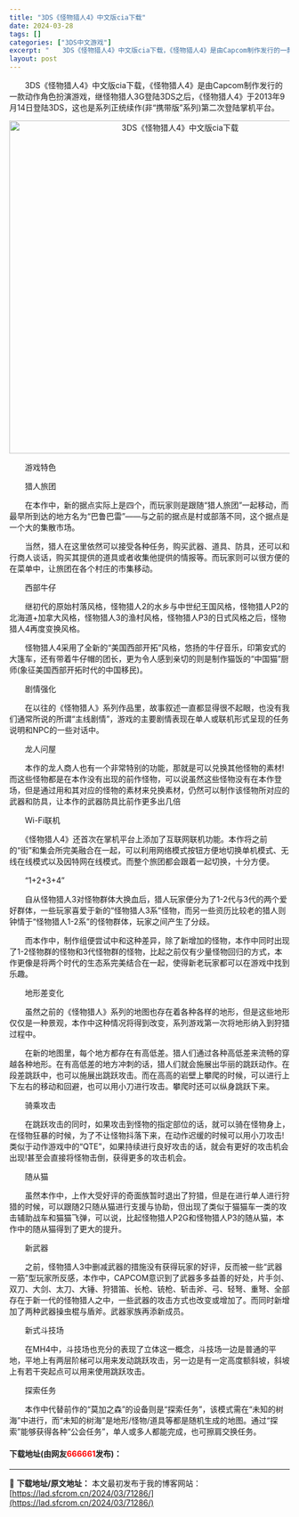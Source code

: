 ```yaml
---
title: "3DS《怪物猎人4》中文版cia下载"
date: 2024-03-28
tags: []
categories: ["3DS中文游戏"]
excerpt: "　　3DS《怪物猎人4》中文版cia下载，《怪物猎人4》是由Capcom制作发行的一款动作角色扮演游戏，继怪物猎人3G登陆3DS之后，《怪物猎人4》于2013年9月14日登陆3DS，这也是系列正统续作(非&ldquo;携带版&rdquo;系列)第二次登陆掌机平台。 　　游戏特色 　　猎人旅团 　　在&hellip;"
layout: post
---
```


 <p>　　3DS《怪物猎人4》中文版cia下载，《怪物猎人4》是由Capcom制作发行的一款动作角色扮演游戏，继怪物猎人3G登陆3DS之后，《怪物猎人4》于2013年9月14日登陆3DS，这也是系列正统续作(非&ldquo;携带版&rdquo;系列)第二次登陆掌机平台。</p> <p align="center"><img align="" border="0" src="https://lad.sfcrom.cn/wp-content/uploads/2024/03/20240328_660548c18ea18.png" width="598" alt="3DS《怪物猎人4》中文版cia下载" /></p> <p>　　游戏特色</p> <p>　　猎人旅团</p> <p>　　在本作中，新的据点实际上是四个，而玩家则是跟随&ldquo;猎人旅团&rdquo;一起移动，而最早所到达的地方名为&ldquo;巴鲁巴雷&rdquo;&mdash;&mdash;与之前的据点是村或部落不同，这个据点是一个大的集散市场。</p> <p>　　当然，猎人在这里依然可以接受各种任务，购买武器、道具、防具，还可以和行商人谈话，购买其提供的道具或者收集他提供的情报等。而玩家则可以很方便的在菜单中，让旅团在各个村庄的市集移动。</p> <p>　　西部牛仔</p> <p>　　继初代的原始村落风格，怪物猎人2的水乡与中世纪王国风格，怪物猎人P2的北海道+加拿大风格，怪物猎人3的渔村风格，怪物猎人P3的日式风格之后，怪物猎人4再度变换风格。</p> <p>　　怪物猎人4采用了全新的&ldquo;美国西部开拓&rdquo;风格，悠扬的牛仔音乐，印第安式的大篷车，还有带着牛仔帽的团长，更为令人感到亲切的则是制作猫饭的&ldquo;中国猫&rdquo;厨师(象征美国西部开拓时代的中国移民)。</p> <p>　　剧情强化</p> <p>　　在以往的《怪物猎人》系列作品里，故事叙述一直都显得很不起眼，也没有我们通常所说的所谓&ldquo;主线剧情&rdquo;，游戏的主要剧情表现在单人或联机形式呈现的任务说明和NPC的一些对话中。</p> <p>　　龙人问屋</p> <p>　　本作的龙人商人也有一个非常特别的功能，那就是可以兑换其他怪物的素材!而这些怪物都是在本作没有出现的前作怪物，可以说虽然这些怪物没有在本作登场，但是通过用和其对应的怪物的素材来兑换素材，仍然可以制作该怪物所对应的武器和防具，让本作的武器防具比前作更多出几倍</p> <p>　　Wi-Fi联机</p> <p>　　《怪物猎人4》还首次在掌机平台上添加了互联网联机功能。本作将之前的&ldquo;街&rdquo;和集会所完美融合在一起，可以利用网络模式按钮方便地切换单机模式、无线在线模式以及因特网在线模式。而整个旅团都会跟着一起切换，十分方便。</p> <p>　　&ldquo;1+2+3+4&rdquo;</p> <p>　　自从怪物猎人3对怪物群体大换血后，猎人玩家便分为了1-2代与3代的两个爱好群体，一些玩家喜爱于新的&ldquo;怪物猎人3系&rdquo;怪物，而另一些资历比较老的猎人则钟情于&ldquo;怪物猎人1-2系&rdquo;的怪物群体，玩家之间产生了分歧。</p> <p>　　而本作中，制作组便尝试中和这种差异，除了新增加的怪物，本作中同时出现了1-2怪物群的怪物和3代怪物群的怪物，比起之前仅有少量怪物回归的方式，本作更像是将两个时代的生态系完美结合在一起，使得新老玩家都可以在游戏中找到乐趣。</p> <p>　　地形差变化</p> <p>　　虽然之前的《怪物猎人》系列的地图也存在着各种各样的地形，但是这些地形仅仅是一种景观，本作中这种情况将得到改变，系列游戏第一次将地形纳入到狩猎过程中。</p> <p>　　在新的地图里，每个地方都存在有高低差。猎人们通过各种高低差来流畅的穿越各种地形。在有高低差的地方冲刺的话，猎人们就会施展出华丽的跳跃动作。在段差跳跃中，也可以施展出跳跃攻击。而在高高的岩壁上攀爬的时候，可以进行上下左右的移动和回避，也可以用小刀进行攻击。攀爬时还可以纵身跳跃下来。</p> <p>　　骑乘攻击</p> <p>　　在跳跃攻击的同时，如果攻击到怪物的指定部位的话，就可以骑在怪物身上，在怪物狂暴的时候，为了不让怪物抖落下来，在动作迟缓的时候可以用小刀攻击!类似于动作游戏中的&ldquo;QTE&rdquo;，如果持续进行良好攻击的话，就会有更好的攻击机会出现!甚至会直接将怪物击倒，获得更多的攻击机会。</p> <p>　　随从猫</p> <p>　　虽然本作中，上作大受好评的奇面族暂时退出了狩猎，但是在进行单人进行狩猎的时候，可以跟随2只随从猫进行支援与协助，但出现了类似于猫猫车一类的攻击辅助战车和猫猫飞弹，可以说，比起怪物猎人P2G和怪物猎人P3的随从猫，本作中的随从猫得到了更大的提升。</p> <p>　　新武器</p> <p>　　之前，怪物猎人3中删减武器的措施没有获得玩家的好评，反而被一些&ldquo;武器一筋&rdquo;型玩家所反感，本作中，CAPCOM意识到了武器多多益善的好处，片手剑、双刀、大剑、太刀、大锤、狩猎笛、长枪、铳枪、斩击斧、弓、轻弩、重弩、全部存在于新一代的怪物猎人之中，一些武器的攻击方式也改变或增加了。而同时新增加了两种武器操虫棍与盾斧。武器家族再添新成员。</p> <p>　　新式斗技场</p> <p>　　在MH4中，斗技场也充分的表现了立体这一概念，斗技场一边是普通的平地，平地上有两层阶梯可以用来发动跳跃攻击，另一边是有一定高度额斜坡，斜坡上有若干突起点可以用来使用跳跃攻击。</p> <p>　　探索任务</p> <p>　　本作中代替前作的&ldquo;莫加之森&rdquo;的设备则是&ldquo;探索任务&rdquo;，该模式需在&ldquo;未知的树海&rdquo;中进行，而&ldquo;未知的树海&rdquo;是地形/怪物/道具等都是随机生成的地图。通过&ldquo;探索&rdquo;能够获得各种&ldquo;公会任务&rdquo;，单人或多人都能完成，也可擦肩交换任务。</p> <p><h4>下载地址(由网友<font color="red">666661</font>发布)：</h4></p> 

---
📖 **下载地址/原文地址：** 本文最初发布于我的博客网站：[https://lad.sfcrom.cn/2024/03/71286/](https://lad.sfcrom.cn/2024/03/71286/)
